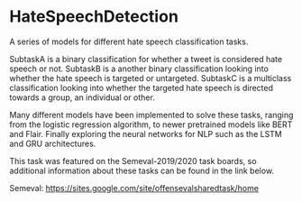 # HateSpeechDetection
A series of models for different hate speech classification tasks.

SubtaskA is a binary classification for whether a tweet is considered hate speech or not. 
SubtaskB is a another binary classification looking into whether the hate speech is targeted or untargeted.
SubtaskC is a multiclass classification looking into whether the targeted hate speech is directed towards a group, an individual or other. 

Many different models have been implemented to solve these tasks, ranging from the logistic regression algorithm, to newer pretrained models like BERT and Flair.
Finally exploring the neural networks for NLP such as the LSTM and GRU architectures. 

This task was featured on the Semeval-2019/2020 task boards, so additional information about these tasks can be found in the link below.

Semeval: https://sites.google.com/site/offensevalsharedtask/home
